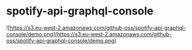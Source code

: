 # spotify-api-graphql-console


![https://s3.eu-west-2.amazonaws.com/github-oss/spotify-api-graphql-console/demo.png](https://s3.eu-west-2.amazonaws.com/github-oss/spotify-api-graphql-console/demo.png)
